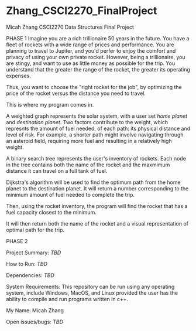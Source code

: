 # Zhang_CSCI2270_FinalProject
Micah Zhang CSCI2270 Data Structures Final Project

PHASE 1
Imagine you are a rich trillionaire 50 years in the future. You have a fleet of rockets with a wide range of prices and performance. 
You are planning to travel to Jupiter, and you'd perfer to enjoy the comfort and privacy of using your own private rocket. However,
being a trillionaire, you are stingy, and want to use as little money as possible for the trip.
You understand that the greater the range of the rocket, the greater its operating expenses. 

Thus, you want to choose the "right rocket for the job", by optimizing the price of the rocket versus the distance you need to travel.

This is where my program comes in.

A weighted graph represents the solar system, with a user set *home planet* and *destination planet*.
Two factors contribute to the weight, which represnts the amount of fuel needed, of each path: its physical distance and level of risk.
For example, a shorter path might involve navigating through an asteroid field, requiring more fuel and resulting in a relatively high weight.

A binary search tree represents the user's inventory of rockets.
Each node in the tree contains both the name of the rocket and the maxmimum distance it can travel on a full tank of fuel. 

Dijkstra's algorithm will be used to find the optimum path from the home planet to the destination planet.
It will return a number corresponding to the minimum amount of fuel needed to complete the trip.

Then, using the rocket inventory, the program will find the rocket that has a fuel capacity closest to the minimum.

It will then return both the name of the rocket and a visual representation of optimal path for the trip. 

PHASE 2

Project Summary:
*TBD*

How to Run:
*TBD*

Dependencies:
*TBD*

System Requirements:
This repository can be run using any operating system, include Windows, MacOS, and Linux provided the user has the ability to compile and run programs written in c++.

My Name:
Micah Zhang

Open issues/bugs:
*TBD*
